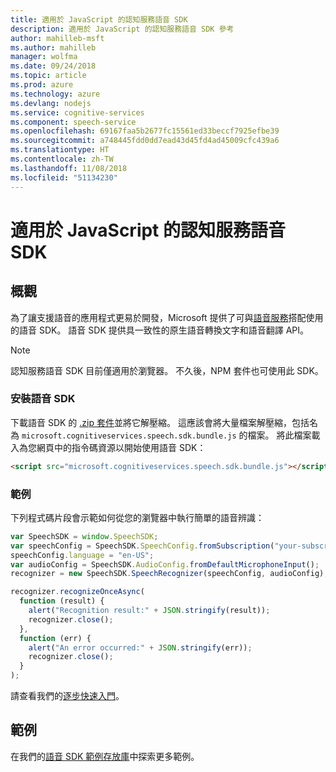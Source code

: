 ```yaml
---
title: 適用於 JavaScript 的認知服務語音 SDK
description: 適用於 JavaScript 的認知服務語音 SDK 參考
author: mahilleb-msft
ms.author: mahilleb
manager: wolfma
ms.date: 09/24/2018
ms.topic: article
ms.prod: azure
ms.technology: azure
ms.devlang: nodejs
ms.service: cognitive-services
ms.component: speech-service
ms.openlocfilehash: 69167faa5b2677fc15561ed33beccf7925efbe39
ms.sourcegitcommit: a748445fdd0dd7ead43d45fd4ad45009cfc439a6
ms.translationtype: HT
ms.contentlocale: zh-TW
ms.lasthandoff: 11/08/2018
ms.locfileid: "51134230"
---
```

# <a name="cognitive-services-speech-sdk-for-javascript"></a>適用於 JavaScript 的認知服務語音 SDK

## <a name="overview"></a>概觀

為了讓支援語音的應用程式更易於開發，Microsoft 提供了可與[語音服務](https://aka.ms/csspeech)搭配使用的語音 SDK。
語音 SDK 提供具一致性的原生語音轉換文字和語音翻譯 API。

> [!NOTE]
> 認知服務語音 SDK 目前僅適用於瀏覽器。
> 不久後，NPM 套件也可使用此 SDK。

### <a name="install-the-speech-sdk"></a>安裝語音 SDK

下載語音 SDK 的 [.zip 套件](https://aka.ms/csspeech/jsbrowserpackage)並將它解壓縮。
這應該會將大量檔案解壓縮，包括名為 `microsoft.cognitiveservices.speech.sdk.bundle.js` 的檔案。
將此檔案載入為您網頁中的指令碼資源以開始使用語音 SDK：

```html
<script src="microsoft.cognitiveservices.speech.sdk.bundle.js"></script>
```

### <a name="example"></a>範例 

下列程式碼片段會示範如何從您的瀏覽器中執行簡單的語音辨識：

```javascript 
var SpeechSDK = window.SpeechSDK;
var speechConfig = SpeechSDK.SpeechConfig.fromSubscription("your-subscription-key", "your-service-region");
speechConfig.language = "en-US";
var audioConfig = SpeechSDK.AudioConfig.fromDefaultMicrophoneInput();
recognizer = new SpeechSDK.SpeechRecognizer(speechConfig, audioConfig);

recognizer.recognizeOnceAsync(
  function (result) {
    alert("Recognition result:" + JSON.stringify(result));
    recognizer.close();
  },
  function (err) {
    alert("An error occurred:" + JSON.stringify(err));
    recognizer.close();
  }
);
``` 

請查看我們的[逐步快速入門](/azure/cognitive-services/speech-service/quickstart-js-browser)。

## <a name="samples"></a>範例

在我們的[語音 SDK 範例存放庫](https://aka.ms/csspeech/samples)中探索更多範例。
